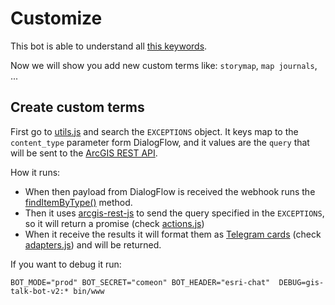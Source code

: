 # Customize

This bot is able to understand all [this keywords](../raw_data/dialogFlow/keywords.json).

Now we will show you add new custom terms like: `storymap`, `map journals`, ...

## Create custom terms

First go to [utils.js](https://github.com/esri-es/gis-talk-bot/blob/master/bot_webhook/lib/utils.js#L5) and search the `EXCEPTIONS` object. It keys map to the `content_type` parameter form DialogFlow, and it values are the `query` that will be sent to the [ArcGIS REST API](https://developers.arcgis.com/rest/users-groups-and-items/search-reference.htm).

How it runs:

* When then payload from DialogFlow is received the webhook runs the [findItemByType()](https://github.com/esri-es/gis-talk-bot/blob/master/bot_webhook/lib/utils.js#L22) method.
* Then it uses [arcgis-rest-js](https://github.com/esri/arcgis-rest-js) to send the query specified in the `EXCEPTIONS`, so it will return a promise (check [actions.js](https://github.com/esri-es/gis-talk-bot/blob/master/bot_webhook/lib/actions.js#L21))
* When it receive the results it will  format them as [Telegram cards](https://dialogflow.com/docs/rich-messages#card) (check [adapters.js](https://github.com/esri-es/gis-talk-bot/blob/master/bot_webhook/lib/adapters.js#L10)) and will be returned.

If you want to debug it run:

`BOT_MODE="prod" BOT_SECRET="comeon" BOT_HEADER="esri-chat"  DEBUG=gis-talk-bot-v2:* bin/www`
